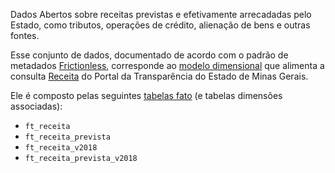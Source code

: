 Dados Abertos sobre receitas previstas e efetivamente arrecadadas pelo Estado, como tributos, operações de crédito, alienação de bens e outras fontes.

Esse conjunto de dados, documentado de acordo com o padrão de metadados [Frictionless](https://frictionlessdata.io/), corresponde ao [modelo dimensional](https://pt.wikipedia.org/wiki/Modelagem_dimensional) que alimenta a consulta [Receita](https://www.transparencia.mg.gov.br/estado-receita) do Portal da Transparência do Estado de Minas Gerais.

Ele é composto pelas seguintes [tabelas fato](https://pt.wikipedia.org/wiki/Tabela_de_fatos) (e tabelas dimensões associadas):

- `ft_receita`
- `ft_receita_prevista`
- `ft_receita_v2018`
- `ft_receita_prevista_v2018`
